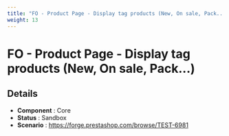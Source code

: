 ```yaml
---
title: "FO - Product Page - Display tag products (New, On sale, Pack...)"
weight: 13
---
```


# FO - Product Page - Display tag products (New, On sale, Pack...)
## Details
* **Component** : Core
* **Status** : Sandbox
* **Scenario** : https://forge.prestashop.com/browse/TEST-6981

